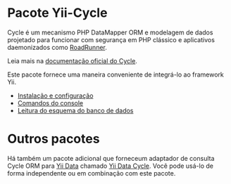 # Pacote Yii-Cycle

Cycle é um mecanismo PHP DataMapper ORM e modelagem de dados projetado para funcionar com segurança em PHP clássico e
aplicativos daemonizados como [RoadRunner](https://github.com/roadrunner-server/roadrunner).

Leia mais na [documentação oficial do Cycle](https://cycle-orm.dev/docs/readme/2.x).

Este pacote fornece uma maneira conveniente de integrá-lo ao framework Yii.

- [Instalação e configuração](installation.md)
- [Comandos do console](console-commands.md)
- [Leitura do esquema do banco de dados](reading-schema.md)

# Outros pacotes

Há também um pacote adicional que forneceum  adaptador de consulta Cycle ORM para [Yii Data](https://github.com/yiisoft/data)
chamado [Yii Data Cycle](https://github.com/yiisoft/data-cycle). Você pode usá-lo de forma independente ou em combinação com este pacote.
